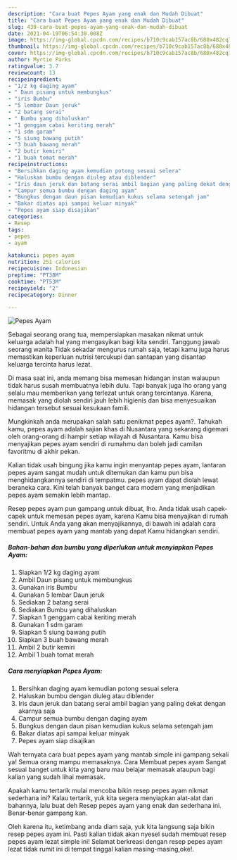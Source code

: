 ```yaml
---
description: "Cara buat Pepes Ayam yang enak dan Mudah Dibuat"
title: "Cara buat Pepes Ayam yang enak dan Mudah Dibuat"
slug: 439-cara-buat-pepes-ayam-yang-enak-dan-mudah-dibuat
date: 2021-04-19T06:54:30.008Z
image: https://img-global.cpcdn.com/recipes/b710c9cab157ac8b/680x482cq70/pepes-ayam-foto-resep-utama.jpg
thumbnail: https://img-global.cpcdn.com/recipes/b710c9cab157ac8b/680x482cq70/pepes-ayam-foto-resep-utama.jpg
cover: https://img-global.cpcdn.com/recipes/b710c9cab157ac8b/680x482cq70/pepes-ayam-foto-resep-utama.jpg
author: Myrtie Parks
ratingvalue: 3.7
reviewcount: 13
recipeingredient:
- "1/2 kg daging ayam"
- " Daun pisang untuk membungkus"
- "iris Bumbu"
- "5 lembar Daun jeruk"
- "2 batang serai"
- " Bumbu yang dihaluskan"
- "1 genggam cabai keriting merah"
- "1 sdm garam"
- "5 siung bawang putih"
- "3 buah bawang merah"
- "2 butir kemiri"
- "1 buah tomat merah"
recipeinstructions:
- "Bersihkan daging ayam kemudian potong sesuai selera"
- "Haluskan bumbu dengan diuleg atau diblender"
- "Iris daun jeruk dan batang serai ambil bagian yang paling dekat dengan akarnya saja"
- "Campur semua bumbu dengan daging ayam"
- "Bungkus dengan daun pisan kemudian kukus selama setengah jam"
- "Bakar diatas api sampai keluar minyak"
- "Pepes ayam siap disajikan"
categories:
- Resep
tags:
- pepes
- ayam

katakunci: pepes ayam 
nutrition: 251 calories
recipecuisine: Indonesian
preptime: "PT38M"
cooktime: "PT53M"
recipeyield: "2"
recipecategory: Dinner

---
```



![Pepes Ayam](https://img-global.cpcdn.com/recipes/b710c9cab157ac8b/680x482cq70/pepes-ayam-foto-resep-utama.jpg)

Sebagai seorang orang tua, mempersiapkan masakan nikmat untuk keluarga adalah hal yang mengasyikan bagi kita sendiri. Tanggung jawab seorang  wanita Tidak sekadar mengurus rumah saja, tetapi kamu juga harus memastikan keperluan nutrisi tercukupi dan santapan yang disantap keluarga tercinta harus lezat.

Di masa  saat ini, anda memang bisa memesan hidangan instan walaupun tidak harus susah membuatnya lebih dulu. Tapi banyak juga lho orang yang selalu mau memberikan yang terlezat untuk orang tercintanya. Karena, memasak yang diolah sendiri jauh lebih higienis dan bisa menyesuaikan hidangan tersebut sesuai kesukaan famili. 



Mungkinkah anda merupakan salah satu penikmat pepes ayam?. Tahukah kamu, pepes ayam adalah sajian khas di Nusantara yang sekarang digemari oleh orang-orang di hampir setiap wilayah di Nusantara. Kamu bisa menyajikan pepes ayam sendiri di rumahmu dan boleh jadi camilan favoritmu di akhir pekan.

Kalian tidak usah bingung jika kamu ingin menyantap pepes ayam, lantaran pepes ayam sangat mudah untuk ditemukan dan kamu pun bisa menghidangkannya sendiri di tempatmu. pepes ayam dapat diolah lewat beraneka cara. Kini telah banyak banget cara modern yang menjadikan pepes ayam semakin lebih mantap.

Resep pepes ayam pun gampang untuk dibuat, lho. Anda tidak usah capek-capek untuk memesan pepes ayam, karena Kamu bisa menyajikan di rumah sendiri. Untuk Anda yang akan menyajikannya, di bawah ini adalah cara membuat pepes ayam yang mantab yang dapat Kamu hidangkan sendiri.

<!--inarticleads1-->

##### Bahan-bahan dan bumbu yang diperlukan untuk menyiapkan Pepes Ayam:

1. Siapkan 1/2 kg daging ayam
1. Ambil  Daun pisang untuk membungkus
1. Gunakan iris Bumbu
1. Gunakan 5 lembar Daun jeruk
1. Sediakan 2 batang serai
1. Sediakan  Bumbu yang dihaluskan
1. Siapkan 1 genggam cabai keriting merah
1. Gunakan 1 sdm garam
1. Siapkan 5 siung bawang putih
1. Siapkan 3 buah bawang merah
1. Ambil 2 butir kemiri
1. Ambil 1 buah tomat merah




<!--inarticleads2-->

##### Cara menyiapkan Pepes Ayam:

1. Bersihkan daging ayam kemudian potong sesuai selera
1. Haluskan bumbu dengan diuleg atau diblender
1. Iris daun jeruk dan batang serai ambil bagian yang paling dekat dengan akarnya saja
1. Campur semua bumbu dengan daging ayam
1. Bungkus dengan daun pisan kemudian kukus selama setengah jam
1. Bakar diatas api sampai keluar minyak
1. Pepes ayam siap disajikan




Wah ternyata cara buat pepes ayam yang mantab simple ini gampang sekali ya! Semua orang mampu memasaknya. Cara Membuat pepes ayam Sangat sesuai banget untuk kita yang baru mau belajar memasak ataupun bagi kalian yang sudah lihai memasak.

Apakah kamu tertarik mulai mencoba bikin resep pepes ayam nikmat sederhana ini? Kalau tertarik, yuk kita segera menyiapkan alat-alat dan bahannya, lalu buat deh Resep pepes ayam yang enak dan sederhana ini. Benar-benar gampang kan. 

Oleh karena itu, ketimbang anda diam saja, yuk kita langsung saja bikin resep pepes ayam ini. Pasti kalian tiidak akan nyesel sudah membuat resep pepes ayam lezat simple ini! Selamat berkreasi dengan resep pepes ayam lezat tidak rumit ini di tempat tinggal kalian masing-masing,oke!.

